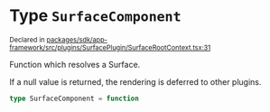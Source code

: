 # Type `SurfaceComponent`
<sub>Declared in [packages/sdk/app-framework/src/plugins/SurfacePlugin/SurfaceRootContext.tsx:31](https://github.com/dxos/dxos/blob/ec4e715a1/packages/sdk/app-framework/src/plugins/SurfacePlugin/SurfaceRootContext.tsx#L31)</sub>


Function which resolves a Surface.

If a null value is returned, the rendering is deferred to other plugins.

```ts
type SurfaceComponent = function
```
